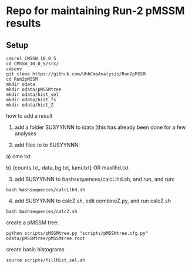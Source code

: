 # Repo for maintaining Run-2 pMSSM results

## Setup

```
cmsrel CMSSW_10_0_5
cd CMSSW_10_0_5/src/
cmsenv
git clone https://github.com/UhhCmsAnalysis/Run2pMSSM
cd Run2pMSSM
mkdir odata
mkdir odata/pMSSMtree
mkdir odata/hist_sel
mkdir odata/hist_fs
mkdir odata/hist_Z
```

how to add a result

1. add a folder SUSYYNNN to idata [this has already been done for a few analyses

2. add files to to SUSYYNNN:

a) cme.txt

b) {counts.txt, data_bg.txt, lumi.txt} OR maxllhd.txt

3. add SUSYYNNN to bashsequences/calcLlhd.sh, and run, and run:

```
bash bashsequences/calcLlhd.sh
```

4. add SUSYYNNN to calcZ.sh, edit combineZ.py, and run calcZ.sh
```
bash bashsequences/calcZ.sh
```

create a pMSSM tree:
```
python scripts/pMSSMtree.py "scripts/pMSSMtree.cfg.py" odata/pMSSMtree/pMSSMtree.root
```

create basic histograms
```
source scripts/fillHist_sel.sh
```


